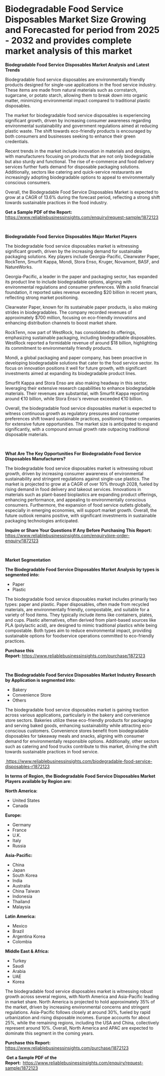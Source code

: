 <p><h1>Biodegradable Food Service Disposables Market Size Growing and Forecasted for period from 2025 - 2032 and provides complete market analysis of this market</h1></p><p><strong>Biodegradable Food Service Disposables Market Analysis and Latest Trends</strong></p>
<p><p>Biodegradable food service disposables are environmentally friendly products designed for single-use applications in the food service industry. These items are made from natural materials such as cornstarch, sugarcane, or potato starch, allowing them to break down into organic matter, minimizing environmental impact compared to traditional plastic disposables.</p><p>The market for biodegradable food service disposables is experiencing significant growth, driven by increasing consumer awareness regarding environmental sustainability and government regulations aimed at reducing plastic waste. The shift towards eco-friendly products is encouraged by both consumers and businesses seeking to enhance their green credentials. </p><p>Recent trends in the market include innovation in materials and designs, with manufacturers focusing on products that are not only biodegradable but also sturdy and functional. The rise of e-commerce and food delivery services further fuels demand for disposable packaging solutions. Additionally, sectors like catering and quick-service restaurants are increasingly adopting biodegradable options to appeal to environmentally conscious consumers. </p><p>Overall, the Biodegradable Food Service Disposables Market is expected to grow at a CAGR of 13.6% during the forecast period, reflecting a strong shift towards sustainable practices in the food industry.</p></p>
<p><strong>Get a Sample PDF of the Report:&nbsp;</strong> <a href="https://www.reliablebusinessinsights.com/enquiry/request-sample/1872123?utm_campaign=3504&utm_medium=2&utm_source=Github&utm_content=ia&utm_term=15042025&utm_id=biodegradable-food-service-disposables">https://www.reliablebusinessinsights.com/enquiry/request-sample/1872123</a></p>
<p>&nbsp;</p>
<p><strong>Biodegradable Food Service Disposables Major Market Players</strong></p>
<p><p>The biodegradable food service disposables market is witnessing significant growth, driven by the increasing demand for sustainable packaging solutions. Key players include Georgia-Pacific, Clearwater Paper, RockTenn, Smurfit Kappa, Mondi, Stora Enso, Kruger, Novamont, BASF, and NatureWorks.</p><p>Georgia-Pacific, a leader in the paper and packaging sector, has expanded its product line to include biodegradable options, aligning with environmental regulations and consumer preferences. With a solid financial foundation, it reported sales revenue exceeding $20 billion in recent years, reflecting strong market positioning.</p><p>Clearwater Paper, known for its sustainable paper products, is also making strides in biodegradables. The company recorded revenues of approximately $700 million, focusing on eco-friendly innovations and enhancing distribution channels to boost market share.</p><p>RockTenn, now part of WestRock, has consolidated its offerings, emphasizing sustainable packaging, including biodegradable disposables. WestRock reported a formidable revenue of around $18 billion, highlighting its commitment to environmentally friendly products.</p><p>Mondi, a global packaging and paper company, has been proactive in developing biodegradable solutions that cater to the food service sector. Its focus on innovation positions it well for future growth, with significant investments aimed at expanding its biodegradable product lines.</p><p>Smurfit Kappa and Stora Enso are also making headway in this sector, leveraging their extensive research capabilities to enhance biodegradable materials. Their revenues are substantial, with Smurfit Kappa reporting around €10 billion, while Stora Enso's revenue exceeded €10 billion.</p><p>Overall, the biodegradable food service disposables market is expected to witness continuous growth as regulatory pressures and consumer preferences shift toward sustainable practices, positioning these companies for extensive future opportunities. The market size is anticipated to expand significantly, with a compound annual growth rate outpacing traditional disposable materials.</p></p>
<p>&nbsp;</p>
<p><strong>What Are The Key Opportunities For Biodegradable Food Service Disposables Manufacturers?</strong></p>
<p><p>The biodegradable food service disposables market is witnessing robust growth, driven by increasing consumer awareness of environmental sustainability and stringent regulations against single-use plastics. The market is projected to grow at a CAGR of over 10% through 2028, fueled by rising demand in food delivery and takeout services. Innovations in materials such as plant-based bioplastics are expanding product offerings, enhancing performance, and appealing to environmentally conscious consumers. Furthermore, the expansion of food service outlets globally, especially in emerging economies, will support market growth. Overall, the future outlook remains positive, with significant investments in sustainable packaging technologies anticipated.</p></p>
<p><strong>Inquire or Share Your Questions If Any Before Purchasing This Report:</strong> <a href="https://www.reliablebusinessinsights.com/enquiry/pre-order-enquiry/1872123?utm_campaign=3504&utm_medium=2&utm_source=Github&utm_content=ia&utm_term=15042025&utm_id=biodegradable-food-service-disposables">https://www.reliablebusinessinsights.com/enquiry/pre-order-enquiry/1872123</a></p>
<p>&nbsp;</p>
<p><strong>Market Segmentation</strong></p>
<p><strong>The Biodegradable Food Service Disposables Market Analysis by types is segmented into:</strong></p>
<p><ul><li>Paper</li><li>Plastic</li></ul></p>
<p><p>The biodegradable food service disposables market includes primarily two types: paper and plastic. Paper disposables, often made from recycled materials, are environmentally friendly, compostable, and suitable for a variety of food items. They typically include items like containers, plates, and cups. Plastic alternatives, often derived from plant-based sources like PLA (polylactic acid), are designed to mimic traditional plastics while being compostable. Both types aim to reduce environmental impact, providing sustainable options for foodservice operations committed to eco-friendly practices.</p></p>
<p><strong>Purchase this Report:&nbsp;</strong><a href="https://www.reliablebusinessinsights.com/purchase/1872123?utm_campaign=3504&utm_medium=2&utm_source=Github&utm_content=ia&utm_term=15042025&utm_id=biodegradable-food-service-disposables">https://www.reliablebusinessinsights.com/purchase/1872123</a></p>
<p>&nbsp;</p>
<p><strong>The Biodegradable Food Service Disposables Market Industry Research by Application is segmented into:</strong></p>
<p><ul><li>Bakery</li><li>Convenience Store</li><li>Others</li></ul></p>
<p><p>The biodegradable food service disposables market is gaining traction across various applications, particularly in the bakery and convenience store sectors. Bakeries utilize these eco-friendly products for packaging and serving baked goods, enhancing sustainability while attracting eco-conscious customers. Convenience stores benefit from biodegradable disposables for takeaway meals and snacks, aligning with consumer demand for environmentally responsible options. Additionally, other sectors such as catering and food trucks contribute to this market, driving the shift towards sustainable practices in food service.</p></p>
<p><a href="https://www.reliablebusinessinsights.com/biodegradable-food-service-disposables-r1872123?utm_campaign=3504&utm_medium=2&utm_source=Github&utm_content=ia&utm_term=15042025&utm_id=biodegradable-food-service-disposables">&nbsp;https://www.reliablebusinessinsights.com/biodegradable-food-service-disposables-r1872123</a></p>
<p><strong>In terms of Region, the Biodegradable Food Service Disposables Market Players available by Region are:</strong></p>
<p>
    <p> <strong> North America: </strong>
        <ul>
            <li>United States</li>
            <li>Canada</li>
        </ul>
        </p> 
    <p> <strong> Europe: </strong>
        <ul>
            <li>Germany</li>
            <li>France</li>
            <li>U.K.</li>
            <li>Italy</li>
            <li>Russia</li>
        </ul>
        </p> 
    <p> <strong> Asia-Pacific: </strong>
        <ul>
            <li>China</li>
            <li>Japan</li>
            <li>South Korea</li>
            <li>India</li>
            <li>Australia</li>
            <li>China Taiwan</li>
            <li>Indonesia</li>
            <li>Thailand</li>
            <li>Malaysia</li>
        </ul>
        </p> 
    <p> <strong> Latin America: </strong>
        <ul>
            <li>Mexico</li>
            <li>Brazil</li>
            <li>Argentina Korea</li>
            <li>Colombia</li>
        </ul>
        </p> 
    <p> <strong> Middle East & Africa: </strong>
        <ul>
            <li>Turkey</li>
            <li>Saudi</li>
            <li>Arabia</li>
            <li>UAE</li>
            <li>Korea</li>
        </ul>
    </p>
    </p>
<p><p>The biodegradable food service disposables market is witnessing robust growth across several regions, with North America and Asia-Pacific leading in market share. North America is projected to hold approximately 35% of the market, driven by increasing environmental concerns and stringent regulations. Asia-Pacific follows closely at around 30%, fueled by rapid urbanization and rising disposable incomes. Europe accounts for about 25%, while the remaining regions, including the USA and China, collectively represent around 10%. Overall, North America and APAC are expected to dominate this segment in the coming years.</p></p>
<p><strong>Purchase this Report: </strong><a href="https://www.reliablebusinessinsights.com/purchase/1872123?utm_campaign=3504&utm_medium=2&utm_source=Github&utm_content=ia&utm_term=15042025&utm_id=biodegradable-food-service-disposables">https://www.reliablebusinessinsights.com/purchase/1872123</a></p>
<p>&nbsp;<strong>Get a Sample PDF of the Report:&nbsp;&nbsp;</strong><a href="https://www.reliablebusinessinsights.com/enquiry/request-sample/1872123?utm_campaign=3504&utm_medium=2&utm_source=Github&utm_content=ia&utm_term=15042025&utm_id=biodegradable-food-service-disposables">https://www.reliablebusinessinsights.com/enquiry/request-sample/1872123</a></p>
<p><strong></strong></p>
<p><p></p><p></p><p></p></p>